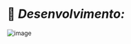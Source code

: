# :wrench: *Desenvolvimento:*

![image](https://github.com/user-attachments/assets/f1fd1548-fa63-4929-87cd-032ff35d0175)
